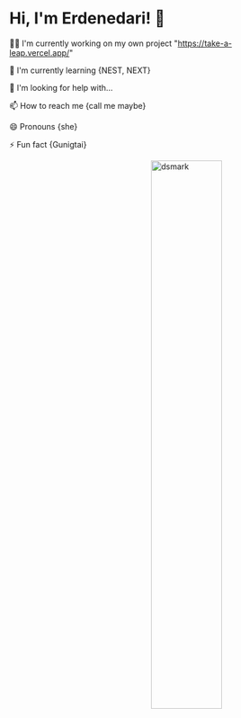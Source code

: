 # Hi, I'm Erdenedari! 👋

👩‍💻 I'm currently working on my own project "https://take-a-leap.vercel.app/"

🧠 I'm currently learning {NEST, NEXT}

🤔 I'm looking for help with...

📫 How to reach me {call me maybe}

😄 Pronouns {she}

⚡️ Fun fact {Gunigtai}


<img alt="dsmark" align="right"  height="50%" width="50%" src="https://c.tenor.com/NzrqQHFBVz8AAAAj/kitty-transparent.gif">

